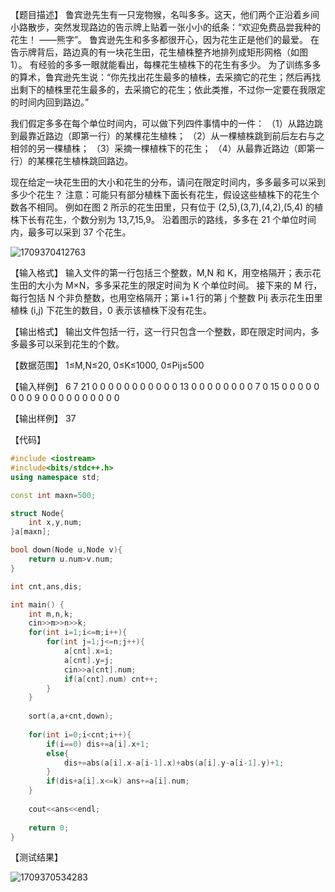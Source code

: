 【题目描述】
鲁宾逊先生有一只宠物猴，名叫多多。这天，他们两个正沿着乡间小路散步，突然发现路边的告示牌上贴着一张小小的纸条：“欢迎免费品尝我种的花生！ ——熊字”。
鲁宾逊先生和多多都很开心，因为花生正是他们的最爱。
在告示牌背后，路边真的有一块花生田，花生植株整齐地排列成矩形网格（如图 1）。
有经验的多多一眼就能看出，每棵花生植株下的花生有多少。
为了训练多多的算术，鲁宾逊先生说：“你先找出花生最多的植株，去采摘它的花生；然后再找 出剩下的植株里花生最多的，去采摘它的花生；依此类推，不过你一定要在我限定的时间内回到路边。”

我们假定多多在每个单位时间内，可以做下列四件事情中的一件：
（1）从路边跳到最靠近路边（即第一行）的某棵花生植株；
（2）从一棵植株跳到前后左右与之相邻的另一棵植株；
（3）采摘一棵植株下的花生；
（4）从最靠近路边（即第一行）的某棵花生植株跳回路边。

现在给定一块花生田的大小和花生的分布，请问在限定时间内，多多最多可以采到多少个花生？
注意：可能只有部分植株下面长有花生，假设这些植株下的花生个数各不相同。
例如在图 2 所示的花生田里，只有位于 (2,5),(3,7),(4,2),(5,4) 的植株下长有花生，个数分别为 13,7,15,9。
沿着图示的路线，多多在 21 个单位时间内，最多可以采到 37 个花生。

![1709370412763](C:\Users\86139\AppData\Roaming\Typora\typora-user-images\1709370412763.png)

【输入格式】
输入文件的第一行包括三个整数，M,N 和 K，用空格隔开；表示花生田的大小为 M×N，多多采花生的限定时间为 K 个单位时间。
接下来的 M 行，每行包括 N 个非负整数，也用空格隔开；第 i+1 行的第 j 个整数 Pij 表示花生田里植株 (i,j) 下花生的数目，0 表示该植株下没有花生。

【输出格式】
输出文件包括一行，这一行只包含一个整数，即在限定时间内，多多最多可以采到花生的个数。

【数据范围】
1≤M,N≤20,
0≤K≤1000,
0≤Pij≤500

【输入样例】
6 7 21
0 0 0 0 0 0 0
0 0 0 0 13 0 0
0 0 0 0 0 0 7
0 15 0 0 0 0 0
0 0 0 9 0 0 0
0 0 0 0 0 0 0

【输出样例】
37

【代码】

```c++
#include <iostream>
#include<bits/stdc++.h>
using namespace std;

const int maxn=500;

struct Node{
	int x,y,num;
}a[maxn];

bool down(Node u,Node v){
	return u.num>v.num;
}

int cnt,ans,dis;

int main() {
	int m,n,k;
	cin>>m>>n>>k;
	for(int i=1;i<=m;i++){
		for(int j=1;j<=n;j++){
			a[cnt].x=i;
			a[cnt].y=j;
			cin>>a[cnt].num;	
			if(a[cnt].num) cnt++;
		}
	}
	
	sort(a,a+cnt,down);
	
	for(int i=0;i<cnt;i++){
		if(i==0) dis+=a[i].x+1;
		else{
			dis+=abs(a[i].x-a[i-1].x)+abs(a[i].y-a[i-1].y)+1;
		}
		if(dis+a[i].x<=k) ans+=a[i].num;
	}
	
	cout<<ans<<endl;
	
	return 0;
}
```

【测试结果】

![1709370534283](C:\Users\86139\AppData\Roaming\Typora\typora-user-images\1709370534283.png)